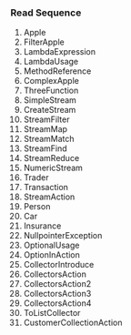 ### **Read Sequence**
1. Apple
2. FilterApple
3. LambdaExpression
4. LambdaUsage
5. MethodReference
6. ComplexApple
7. ThreeFunction
8. SimpleStream
9. CreateStream
10. StreamFilter
11. StreamMap
12. StreamMatch
13. StreamFind
14. StreamReduce
15. NumericStream
16. Trader
17. Transaction
18. StreamAction
19. Person
20. Car
21. Insurance
22. NullpointerException
23. OptionalUsage
24. OptionInAction
25. CollectorIntroduce
26. CollectorsAction
27. CollectorsAction2
28. CollectorsAction3
29. CollectorsAction4
30. ToListCollector
31. CustomerCollectionAction